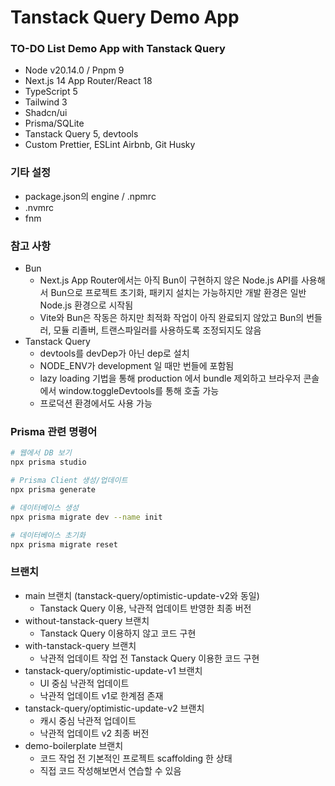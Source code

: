 # Tanstack Query Demo App

### TO-DO List Demo App with Tanstack Query

- Node v20.14.0 / Pnpm 9
- Next.js 14 App Router/React 18
- TypeScript 5
- Tailwind 3
- Shadcn/ui
- Prisma/SQLite
- Tanstack Query 5, devtools
- Custom Prettier, ESLint Airbnb, Git Husky

### 기타 설정

- package.json의 engine / .npmrc
- .nvmrc
- fnm

### 참고 사항

- Bun
  - Next.js App Router에서는 아직 Bun이 구현하지 않은 Node.js API를 사용해서 Bun으로 프로젝트 초기화, 패키지 설치는 가능하지만 개발 환경은 일반 Node.js 환경으로 시작됨
  - Vite와 Bun은 작동은 하지만 최적화 작업이 아직 완료되지 않았고 Bun의 번들러, 모듈 리졸버, 트랜스파일러를 사용하도록 조정되지도 않음
- Tanstack Query
  - devtools를 devDep가 아닌 dep로 설치
  - NODE_ENV가 development 일 때만 번들에 포함됨
  - lazy loading 기법을 통해 production 에서 bundle 제외하고 브라우저 콘솔에서 window.toggleDevtools를 통해 호출 가능
  - 프로덕션 환경에서도 사용 가능

### Prisma 관련 명령어

```bash
# 웹에서 DB 보기
npx prisma studio

# Prisma Client 생성/업데이트
npx prisma generate

# 데이터베이스 생성
npx prisma migrate dev --name init

# 데이터베이스 초기화
npx prisma migrate reset
```

### 브랜치

- main 브랜치 (tanstack-query/optimistic-update-v2와 동일)
  - Tanstack Query 이용, 낙관적 업데이트 반영한 최종 버전
- without-tanstack-query 브랜치
  - Tanstack Query 이용하지 않고 코드 구현
- with-tanstack-query 브랜치
  - 낙관적 업데이트 작업 전 Tanstack Query 이용한 코드 구현
- tanstack-query/optimistic-update-v1 브랜치
  - UI 중심 낙관적 업데이트
  - 낙관적 업데이트 v1로 한계점 존재
- tanstack-query/optimistic-update-v2 브랜치
  - 캐시 중심 낙관적 업데이트
  - 낙관적 업데이트 v2 최종 버전
- demo-boilerplate 브랜치
  - 코드 작업 전 기본적인 프로젝트 scaffolding 한 상태
  - 직접 코드 작성해보면서 연습할 수 있음
